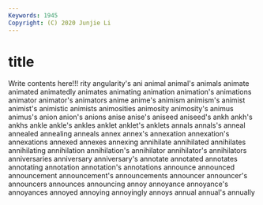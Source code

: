 ```yaml
---
Keywords: 1945
Copyright: (C) 2020 Junjie Li
---
```


# title

Write contents here!!!
rity 
angularity's 
ani
animal 
animal's 
animals 
animate 
animated 
animatedly 
animates 
animating 
animation 
animation's
animations 
animator 
animator's 
animators 
anime 
anime's 
animism 
animism's 
animist 
animist's
animistic 
animists 
animosities 
animosity 
animosity's 
animus 
animus's 
anion 
anion's 
anions
anise 
anise's 
aniseed 
aniseed's 
ankh 
ankh's 
ankhs 
ankle 
ankle's 
ankles
anklet 
anklet's 
anklets 
annals 
annals's 
anneal 
annealed 
annealing 
anneals 
annex
annex's 
annexation 
annexation's 
annexations 
annexed 
annexes 
annexing 
annihilate 
annihilated 
annihilates
annihilating 
annihilation 
annihilation's 
annihilator 
annihilator's 
annihilators 
anniversaries 
anniversary 
anniversary's 
annotate
annotated 
annotates 
annotating 
annotation 
annotation's 
annotations 
announce 
announced 
announcement 
announcement's
announcements 
announcer 
announcer's 
announcers 
announces 
announcing 
annoy 
annoyance 
annoyance's 
annoyances
annoyed 
annoying 
annoyingly 
annoys 
annual 
annual's 
annually 
